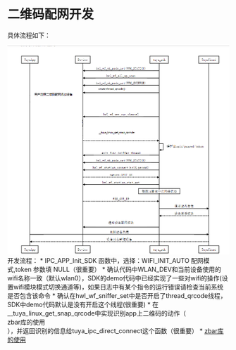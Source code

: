 # 二维码配网开发

具体流程如下：  

<div align=center><img  src = "qrcode.png"alt="img" style="zoom:150%;"></div>  
开发流程：  
* IPC_APP_Init_SDK 函数中，选择：WIFI_INIT_AUTO 配网模式,token 参数填 NULL（很重要）  
* 确认代码中WLAN_DEV和当前设备使用的wifi名称一致（默认wlan0），SDK的demo代码中已经实现了一些对wifi的操作(设置wifi模块模式切换通道等)，如果日志中有某个指令的运行错误请检查当前系统是否包含该命令  
* 确认在hwl_wf_sniffer_set中是否开启了thread_qrcode线程，SDK中demo代码默认是没有开启这个线程(很重要)  
* 在__tuya_linux_get_snap_qrcode中实现识别app上二维码的动作（<div id="Inter-Page" >zbar库的使用</div>），并返回识别的信息给tuya_ipc_direct_connect这个函数（很重要）  
* <a href="#Inter-Page" target="_self">zbar库的使用</a
* 如果SDK解析到了正确的配网信息接下来SDK会调用函数：hwl_wf_wk_mode_set，将 WiFi 状态设置为 station 模式
* 接下来SDK会主动调用hwl_wf_station_connect这个接口，客户需要自己在这个接口实现wifi连接路由器的动作（很重要）  
* 连接路由器后，返回设备的真实状态给SDK，hwl_wf_get_ip，hwl_wf_get_mac以及hwl_wf_station_stat_get（很重要）  
* 注意：请先理解上图的配网流程再进行开发
* [FAQ](https://wudwbaron.github.io/FAQ/connectwifi.html)